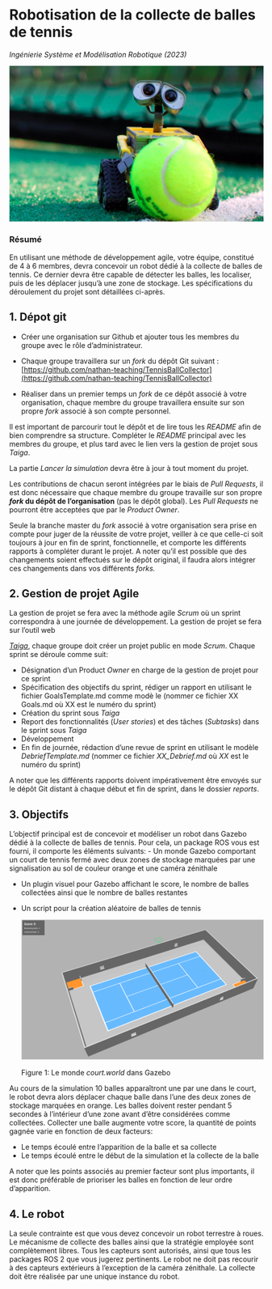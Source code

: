 # Robotisation de la collecte de balles de tennis

*Ingénierie Système et Modélisation Robotique (2023)*

![ball_collector](./binaries/ball_collector.png)

### Résumé

En utilisant une méthode de développement agile, votre équipe, constitué de 4 à 6 membres, devra concevoir un robot dédié à la collecte de balles de tennis. Ce dernier devra être capable de détecter les balles, les localiser, puis de les déplacer jusqu’à une zone de stockage. Les spécifications du déroulement du projet sont détaillées ci-après.

## 1. Dépot git

- Créer une organisation sur Github et ajouter tous les membres du groupe avec le rôle d’administrateur. 

- Chaque groupe travaillera sur un _fork_ du dépôt Git suivant : [https://github.com/nathan-teaching/TennisBallCollector](https://github.com/nathan-teaching/TennisBallCollector)

- Réaliser dans un premier temps un _fork_ de ce dépôt associé à votre organisation, chaque membre du groupe travaillera ensuite sur son propre _fork_ associé à son compte personnel.

Il est important de parcourir tout le dépôt et de lire tous les *README* afin de bien comprendre sa structure. Compléter le *README* principal avec les membres du groupe, et plus tard avec le lien vers la gestion de projet sous *Taiga*. 

La partie *Lancer la simulation* devra être à jour à tout moment du projet.

Les contributions de chacun seront intégrées par le biais de *Pull Requests*, il est donc nécessaire que chaque membre du groupe travaille sur son propre
**_fork_ du dépôt de l’organisation** (pas le dépôt global). Les *Pull Requests* ne pourront être acceptées que par le *Product Owner*.

Seule la branche master du _fork_ associé à votre organisation sera prise en compte pour juger de la réussite de votre projet, veiller à ce que celle-ci soit
toujours à jour en fin de sprint, fonctionnelle, et comporte les différents rapports à compléter durant le projet. A noter qu’il est possible que des changements soient effectués sur le dépôt original, il faudra alors intégrer ces changements dans vos différents _forks._

## 2. Gestion de projet Agile

La gestion de projet se fera avec la méthode agile _Scrum_ où un sprint correspondra à une journée de développement. La gestion de projet se fera sur l’outil web

[*Taiga*](https://tree.taiga.io/), chaque groupe doit créer un projet public en mode _Scrum_.
Chaque sprint se déroule comme suit:

- Désignation d’un Product *Owner* en charge de la gestion de projet pour ce sprint
- Spécification des objectifs du sprint, rédiger un rapport en utilisant le fichier GoalsTemplate.md comme modè le (nommer ce fichier XX Goals.md
  où XX est le numéro du sprint)
- Création du sprint sous *Taiga*
- Report des fonctionnalités (*User stories*) et des tâches (*Subtasks*) dans le sprint sous *Taiga*
- Développement
- En fin de journée, rédaction d’une revue de sprint en utilisant le modèle *DebriefTemplate.md* (nommer ce fichier *XX\_Debrief.md* où *XX* est le
  numéro du sprint)

A noter que les différents rapports doivent impérativement être envoyés sur le dépôt Git distant à chaque début et fin de sprint, dans le dossier *reports*.

## 3. Objectifs 

L’objectif principal est de concevoir et modéliser un robot dans Gazebo dédié à la collecte de balles de tennis. Pour cela, un package ROS vous est fourni, il comporte les éléments suivants: - Un monde Gazebo comportant un court de tennis fermé avec deux zones de stockage marquées par une signalisation au sol de couleur orange et une caméra zénithale 
- Un plugin visuel pour Gazebo affichant le score, le nombre de balles collectées ainsi que le nombre de balles restantes 

- Un script pour la création aléatoire de balles de tennis 

  ![court.world](./binaries/court.png "Figure 1: Le monde *court.world* dans Gazebo" )

  Figure 1: Le monde *court.world* dans Gazebo

  

  

Au cours de la simulation 10 balles apparaîtront une par une dans le court, le robot devra alors déplacer chaque balle dans l’une des deux zones de stockage marquées en orange. Les balles doivent rester pendant 5 secondes à l’intérieur d’une zone avant d’être considérées comme collectées. Collecter une balle augmente votre score, la quantité de points gagnée varie en fonction de deux facteurs: 

- Le temps écoulé entre l’apparition de la balle et sa collecte 
- Le temps écoulé entre le début de la simulation et la collecte de la balle 

A noter que les points associés au premier facteur sont plus importants, il est donc préférable de prioriser les balles en fonction de leur ordre d’apparition. 

## 4. Le robot 

La seule contrainte est que vous devez concevoir un robot terrestre à roues. Le mécanisme de collecte des balles ainsi que la stratégie employée sont complètement libres. Tous les capteurs sont autorisés, ainsi que tous les packages ROS 2 que vous jugerez pertinents. Le robot ne doit pas recourir à des capteurs extérieurs à l’exception de la caméra zénithale. La collecte doit être réalisée par une unique instance du robot.
